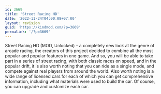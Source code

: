 ```yaml
---
id: 3669
title: 'Street Racing HD'
date: '2022-11-24T04:00:08+07:00'
layout: revision
guid: 'https://kindmod.com/?p=3669'
permalink: '/?p=3669'
---
```


Street Racing HD (MOD, Unlocked) – a completely new look at the genre of arcade racing, the creators of this project decided to combine all the most popular and popular features in one game. And so, you will be able to take part in a series of street racing, with both classic races on speed, and in the popular drift, it is also worth noting that you can ride as a single mode, and compete against real players from around the world. Also worth noting is a wide range of licensed cars for each of which you can get comprehensive information, including what materials were used to build the car. Of course, you can upgrade and customize each car.